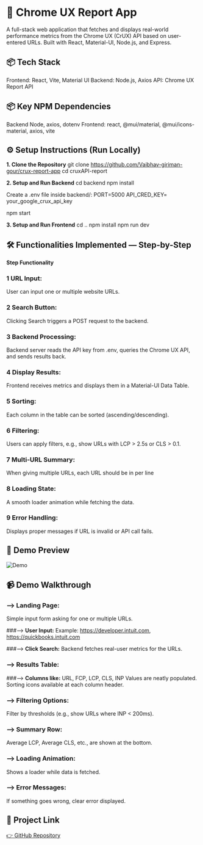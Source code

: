 # 🚀 Chrome UX Report App 
A full-stack web application that fetches and displays real-world performance metrics from the Chrome UX (CrUX) API based on user-entered URLs.
Built with React, Material-UI, Node.js, and Express.

## 📦 Tech Stack
Frontend: React, Vite, Material UI
Backend: Node.js, Axios
API: Chrome UX Report API

## 📦 Key NPM Dependencies
Backend
Node, axios, dotenv
Frontend: react, @mui/material, @mui/icons-material, axios, vite

## ⚙️ Setup Instructions (Run Locally)
**1. Clone the Repository**
git clone https://github.com/Vaibhav-giriman-gour/crux-report-app
cd cruxAPI-report

**2. Setup and Run Backend**
cd backend
npm install

Create a .env file inside backend/:
PORT=5000
API_CRED_KEY= your_google_crux_api_key

npm start

**3. Setup and Run Frontend**
cd ..
npm install
npm run dev

## 🛠️ Functionalities Implemented — Step-by-Step
**Step	Functionality**
### 1	URL Input: 
User can input one or multiple website URLs.


### 2	Search Button:
Clicking Search triggers a POST request to the backend.


### 3	Backend Processing:
Backend server reads the API key from .env, queries the Chrome UX API, and sends results back.


### 4	Display Results:
Frontend receives metrics and displays them in a Material-UI Data Table.


### 5	Sorting: 
Each column in the table can be sorted (ascending/descending).


### 6	Filtering: 
Users can apply filters, e.g., show URLs with LCP > 2.5s or CLS > 0.1.


### 7	Multi-URL Summary: 
When giving multiple URLs, each URL should be in per line


### 8	Loading State:
A smooth loader animation while fetching the data.


### 9	Error Handling:
Displays proper messages if URL is invalid or API call fails.

## 🎥 Demo Preview

![Demo](demo/crux-report-app.gif)
## 📹 Demo Walkthrough

### -->        **Landing Page:** 
Simple input form asking for one or multiple URLs.


###-->        **User Input:** Example:
           https://developer.intuit.com, https://quickbooks.intuit.com


###-->        **Click Search:**
Backend fetches real-user metrics for the URLs.


### -->        **Results Table:**

###-->        **Columns like:** 
URL, FCP, LCP, CLS, INP Values are neatly populated. 
Sorting icons available at each column header.


### -->        **Filtering Options:**
Filter by thresholds (e.g., show URLs where INP < 200ms).


### -->        **Summary Row:**
Average LCP, Average CLS, etc., are shown at the bottom.


### -->        **Loading Animation:** 
Shows a loader while data is fetched.


### -->        **Error Messages:**
If something goes wrong, clear error displayed.

## 🔗 Project Link
[👉 GitHub Repository](https://github.com/Vaibhav-giriman-gour/crux-report-app)


